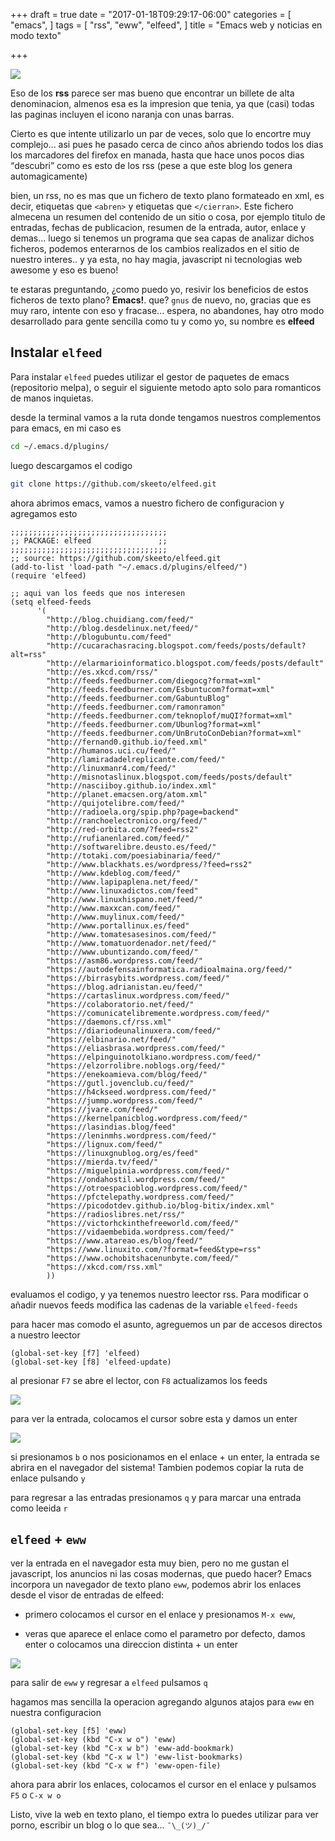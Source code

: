 +++
draft = true
date = "2017-01-18T09:29:17-06:00"
categories = [
  "emacs",
]
tags = [
  "rss", "eww", "elfeed",
]
title = "Emacs web y noticias en modo texto"

+++

![](../reunian-fieles-huespedes-cocinaban-asistentes.jpg)

Eso de los **rss** parece ser mas bueno que encontrar un billete de alta
denominacion, almenos esa es la impresion que tenia, ya que (casi) todas las
paginas incluyen el icono naranja con unas barras.

Cierto es que intente utilizarlo un par de veces, solo que lo encortre muy
complejo... asi pues he pasado cerca de cinco años abriendo todos los dias los
marcadores del firefox en manada, hasta que hace unos pocos dias <q>descubri</q>
como es esto de los rss (pese a que este blog los genera automagicamente)

bien, un rss, no es mas que un fichero de texto plano formateado en xml, es
decir, etiquetas que `<abren>` y etiquetas que `</cierran>`. Este fichero
almecena un resumen del contenido de un sitio o cosa, por ejemplo titulo de
entradas, fechas de publicacion, resumen de la entrada, autor, enlace y
demas... luego si tenemos un programa que sea capas de analizar dichos ficheros,
podemos enterarnos de los cambios realizados en el sitio de nuestro interes.. y
ya esta, no hay magia, javascript ni tecnologias web awesome y eso es bueno!

te estaras preguntando, ¿como puedo yo, resivir los beneficios de estos ficheros
de texto plano? **Emacs!**. que? `gnus` de nuevo, no, gracias que es muy raro,
intente con eso y fracase... espera, no abandones, hay otro modo desarrollado para
gente sencilla como tu y como yo, su nombre es **elfeed**

## Instalar `elfeed`

Para instalar `elfeed` puedes utilizar el gestor de paquetes de emacs
(repositorio melpa), o seguir el siguiente metodo apto solo para romanticos de
manos inquietas.

desde la terminal vamos a la ruta donde tengamos nuestros complementos para
emacs, en mi caso es

``` sh
cd ~/.emacs.d/plugins/
```

luego descargamos el codigo

``` sh
git clone https://github.com/skeeto/elfeed.git
```

ahora abrimos emacs, vamos a nuestro fichero de configuracion y agregamos esto

``` elisp
;;;;;;;;;;;;;;;;;;;;;;;;;;;;;;;;;;;
;; PACKAGE: elfeed               ;;
;;;;;;;;;;;;;;;;;;;;;;;;;;;;;;;;;;;
;; source: https://github.com/skeeto/elfeed.git
(add-to-list 'load-path "~/.emacs.d/plugins/elfeed/")
(require 'elfeed)

;; aqui van los feeds que nos interesen
(setq elfeed-feeds
      '(
        "http://blog.chuidiang.com/feed/"
        "http://blog.desdelinux.net/feed/"
        "http://blogubuntu.com/feed"
        "http://cucarachasracing.blogspot.com/feeds/posts/default?alt=rss"
        "http://elarmarioinformatico.blogspot.com/feeds/posts/default"
        "http://es.xkcd.com/rss/"
        "http://feeds.feedburner.com/diegocg?format=xml"
        "http://feeds.feedburner.com/Esbuntucom?format=xml"
        "http://feeds.feedburner.com/GabuntuBlog"
        "http://feeds.feedburner.com/ramonramon"
        "http://feeds.feedburner.com/teknoplof/muQI?format=xml"
        "http://feeds.feedburner.com/Ubunlog?format=xml"
        "http://feeds.feedburner.com/UnBrutoConDebian?format=xml"
        "http://fernand0.github.io/feed.xml"
        "http://humanos.uci.cu/feed/"
        "http://lamiradadelreplicante.com/feed/"
        "http://linuxmanr4.com/feed/"
        "http://misnotaslinux.blogspot.com/feeds/posts/default"
        "http://nasciiboy.github.io/index.xml"
        "http://planet.emacsen.org/atom.xml"
        "http://quijotelibre.com/feed/"
        "http://radioela.org/spip.php?page=backend"
        "http://ranchoelectronico.org/feed/"
        "http://red-orbita.com/?feed=rss2"
        "http://rufianenlared.com/feed/"
        "http://softwarelibre.deusto.es/feed/"
        "http://totaki.com/poesiabinaria/feed/"
        "http://www.blackhats.es/wordpress/?feed=rss2"
        "http://www.kdeblog.com/feed/"
        "http://www.lapipaplena.net/feed/"
        "http://www.linuxadictos.com/feed"
        "http://www.linuxhispano.net/feed/"
        "http://www.maxxcan.com/feed/"
        "http://www.muylinux.com/feed/"
        "http://www.portallinux.es/feed"
        "http://www.tomatesasesinos.com/feed/"
        "http://www.tomatuordenador.net/feed/"
        "http://www.ubuntizando.com/feed/"
        "https://asm86.wordpress.com/feed/"
        "https://autodefensainformatica.radioalmaina.org/feed/"
        "https://birrasybits.wordpress.com/feed/"
        "https://blog.adrianistan.eu/feed/"
        "https://cartaslinux.wordpress.com/feed/"
        "https://colaboratorio.net/feed/"
        "https://comunicatelibremente.wordpress.com/feed/"
        "https://daemons.cf/rss.xml"
        "https://diariodeunalinuxera.com/feed/"
        "https://elbinario.net/feed/"
        "https://eliasbrasa.wordpress.com/feed/"
        "https://elpinguinotolkiano.wordpress.com/feed/"
        "https://elzorrolibre.noblogs.org/feed/"
        "https://enekoamieva.com/blog/feed/"
        "https://gutl.jovenclub.cu/feed/"
        "https://h4ckseed.wordpress.com/feed/"
        "https://jummp.wordpress.com/feed/"
        "https://jvare.com/feed/"
        "https://kernelpanicblog.wordpress.com/feed/"
        "https://lasindias.blog/feed"
        "https://leninmhs.wordpress.com/feed/"
        "https://lignux.com/feed/"
        "https://linuxgnublog.org/es/feed"
        "https://mierda.tv/feed/"
        "https://miguelpinia.wordpress.com/feed/"
        "https://ondahostil.wordpress.com/feed/"
        "https://otroespacioblog.wordpress.com/feed/"
        "https://pfctelepathy.wordpress.com/feed/"
        "https://picodotdev.github.io/blog-bitix/index.xml"
        "https://radioslibres.net/rss/"
        "https://victorhckinthefreeworld.com/feed/"
        "https://vidaembebida.wordpress.com/feed/"
        "https://www.atareao.es/blog/feed/"
        "https://www.linuxito.com/?format=feed&type=rss"
        "https://www.ochobitshacenunbyte.com/feed/"
        "https://xkcd.com/rss.xml"
        ))
```

evaluamos el codigo, y ya tenemos nuestro leector rss. Para modificar o añadir
nuevos feeds modifica las cadenas de la variable `elfeed-feeds`

para hacer mas comodo el asunto, agreguemos un par de accesos directos a nuestro
leector

``` elisp
(global-set-key [f7] 'elfeed)
(global-set-key [f8] 'elfeed-update)
```

al presionar `F7` se abre el lector, con `F8` actualizamos los feeds

![](../elfeed.png)

para ver la entrada, colocamos el cursor sobre esta y damos un enter

![](../elfeed-show.png)

si presionamos `b` o nos posicionamos en el enlace + un enter, la entrada se
abrira en el navegador del sistema! Tambien podemos copiar la ruta de enlace
pulsando `y`

para regresar a las entradas presionamos `q` y para marcar una entrada como
leeida `r`

## `elfeed` + `eww`

ver la entrada en el navegador esta muy bien, pero no me gustan el javascript,
los anuncios ni las cosas modernas, que puedo hacer? Emacs incorpora un
navegador de texto plano `eww`, podemos abrir los enlaces desde el visor de
entradas de elfeed:

- primero colocamos el cursor en el enlace y presionamos `M-x eww`,

- veras que aparece el enlace como el parametro por defecto, damos enter o
  colocamos una direccion distinta + un enter

![](../eww.png)

para salir de `eww` y regresar a `elfeed` pulsamos `q`

hagamos mas sencilla la operacion agregando algunos atajos para `eww` en nuestra
configuracion

``` elisp
(global-set-key [f5] 'eww)
(global-set-key (kbd "C-x w o") 'eww)
(global-set-key (kbd "C-x w b") 'eww-add-bookmark)
(global-set-key (kbd "C-x w l") 'eww-list-bookmarks)
(global-set-key (kbd "C-x w f") 'eww-open-file)
```

ahora para abrir los enlaces, colocamos el cursor en el enlace y pulsamos `F5` o
`C-x w o`

Listo, vive la web en texto plano, el tiempo extra lo puedes utilizar para ver
porno, escribir un blog o lo que sea... `¯\_(ツ)_/¯`
